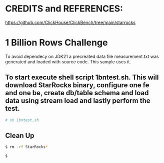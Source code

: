 # CREDITS and REFERENCES:
https://github.com/ClickHouse/ClickBench/tree/main/starrocks

# 1 Billion Rows Challenge

To avoid dependecy on JDK21 a precreated data file measurement.txt was generated and loaded with source code. This sample uses it. 

## To start execute shell script 1bntest.sh. This will download StarRocks binary, configure one fe and one be, create db/table schema and load data using stream load and lastly perform the test.

```bash
# sh 1bntest.sh
```

## Clean Up

```bash
$ rm -rf StarRocks*

$ 
```
